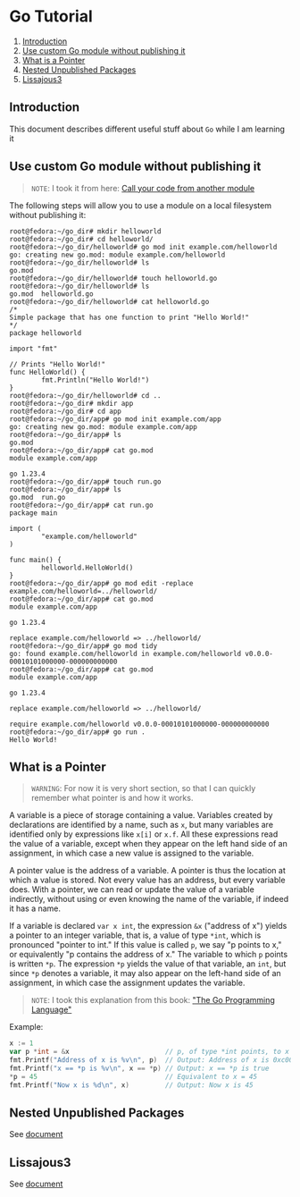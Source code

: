 # Go Tutorial

1. [Introduction](#introduction)
2. [Use custom Go module without publishing it](#use-custom-go-module-without-publishing-it)
3. [What is a Pointer](#what-is-a-pointer)
4. [Nested Unpublished Packages](#nested-unpublished-packages)
5. [Lissajous3](#lissajous3)

## Introduction

This document describes different useful stuff about `Go` while I am learning it

## Use custom Go module without publishing it

> `NOTE`: I took it from here: [Call your code from another module](https://go.dev/doc/tutorial/call-module-code)

The following steps will allow you to use a module on a local filesystem without publishing it:

```commandline
root@fedora:~/go_dir# mkdir helloworld
root@fedora:~/go_dir# cd helloworld/
root@fedora:~/go_dir/helloworld# go mod init example.com/helloworld
go: creating new go.mod: module example.com/helloworld
root@fedora:~/go_dir/helloworld# ls
go.mod
root@fedora:~/go_dir/helloworld# touch helloworld.go
root@fedora:~/go_dir/helloworld# ls
go.mod  helloworld.go
root@fedora:~/go_dir/helloworld# cat helloworld.go 
/*
Simple package that has one function to print "Hello World!"
*/
package helloworld

import "fmt"

// Prints "Hello World!"
func HelloWorld() {
        fmt.Println("Hello World!")
}
root@fedora:~/go_dir/helloworld# cd ..
root@fedora:~/go_dir# mkdir app
root@fedora:~/go_dir# cd app
root@fedora:~/go_dir/app# go mod init example.com/app
go: creating new go.mod: module example.com/app
root@fedora:~/go_dir/app# ls
go.mod
root@fedora:~/go_dir/app# cat go.mod
module example.com/app

go 1.23.4
root@fedora:~/go_dir/app# touch run.go
root@fedora:~/go_dir/app# ls
go.mod  run.go
root@fedora:~/go_dir/app# cat run.go 
package main

import (
        "example.com/helloworld"
)

func main() {
        helloworld.HelloWorld()
}
root@fedora:~/go_dir/app# go mod edit -replace example.com/helloworld=../helloworld/
root@fedora:~/go_dir/app# cat go.mod 
module example.com/app

go 1.23.4

replace example.com/helloworld => ../helloworld/
root@fedora:~/go_dir/app# go mod tidy
go: found example.com/helloworld in example.com/helloworld v0.0.0-00010101000000-000000000000
root@fedora:~/go_dir/app# cat go.mod
module example.com/app

go 1.23.4

replace example.com/helloworld => ../helloworld/

require example.com/helloworld v0.0.0-00010101000000-000000000000
root@fedora:~/go_dir/app# go run .
Hello World!
```

## What is a Pointer

> `WARNING`: For now it is very short section, so that I can quickly remember what pointer is and how it works.

A variable is a piece of storage containing a value. Variables created by declarations are identified by a name, such as `x`, but many variables are identified only by expressions like `x[i]` or `x.f`. All these expressions read the value of a variable, except when they appear on the left hand side of an assignment, in which case a new value is assigned to the variable.

A pointer value is the address of a variable. A pointer is thus the location at which a value is
stored. Not every value has an address, but every variable does. With a pointer, we can read or update the value of a variable indirectly, without using or even knowing the name of the variable, if indeed it has a name.

If a variable is declared `var x int`, the expression `&x` ("address of x") yields a pointer to an integer variable, that is, a value of type `*int`, which is pronounced "pointer to int." If this value is called `p`, we say "p points to x," or equivalently "p contains the address of x." The variable to which `p` points is written `*p`. The expression `*p` yields the value of that variable, an `int`, but since `*p` denotes a variable, it may also appear on the left-hand side of an assignment, in which case the assignment updates the variable.

> `NOTE`: I took this explanation from this book: ["The Go Programming Language"](https://github.com/neo-liang-sap/book/blob/master/Go/The.Go.Programming.Language.pdf)

Example:

```go
x := 1
var p *int = &x                        // p, of type *int points, to x
fmt.Printf("Address of x is %v\n", p)  // Output: Address of x is 0xc000012110
fmt.Printf("x == *p is %v\n", x == *p) // Output: x == *p is true
*p = 45                                // Equivalent to x = 45
fmt.Printf("Now x is %d\n", x)         // Output: Now x is 45
```

## Nested Unpublished Packages

See [document](./nested-unpublished-packages/Nested-unpublished-packages.md)

## Lissajous3

See [document](./lissajous3/Lissajous3.md)
